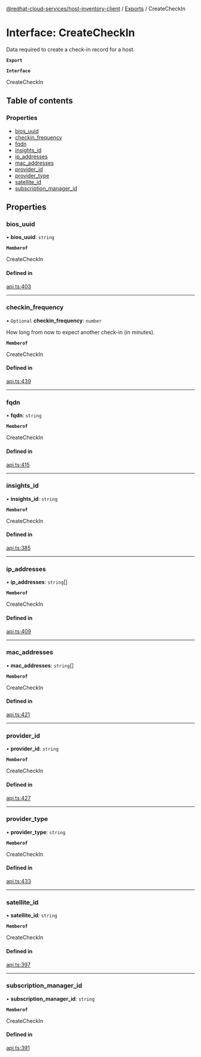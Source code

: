 [@redhat-cloud-services/host-inventory-client](../README.md) / [Exports](../modules.md) / CreateCheckIn

# Interface: CreateCheckIn

Data required to create a check-in record for a host.

**`Export`**

**`Interface`**

CreateCheckIn

## Table of contents

### Properties

- [bios\_uuid](CreateCheckIn.md#bios_uuid)
- [checkin\_frequency](CreateCheckIn.md#checkin_frequency)
- [fqdn](CreateCheckIn.md#fqdn)
- [insights\_id](CreateCheckIn.md#insights_id)
- [ip\_addresses](CreateCheckIn.md#ip_addresses)
- [mac\_addresses](CreateCheckIn.md#mac_addresses)
- [provider\_id](CreateCheckIn.md#provider_id)
- [provider\_type](CreateCheckIn.md#provider_type)
- [satellite\_id](CreateCheckIn.md#satellite_id)
- [subscription\_manager\_id](CreateCheckIn.md#subscription_manager_id)

## Properties

### bios\_uuid

• **bios\_uuid**: `string`

**`Memberof`**

CreateCheckIn

#### Defined in

[api.ts:403](https://github.com/mkholjuraev/javascript-clients/blob/master/packages/host-inventory/api.ts#L403)

___

### checkin\_frequency

• `Optional` **checkin\_frequency**: `number`

How long from now to expect another check-in (in minutes).

**`Memberof`**

CreateCheckIn

#### Defined in

[api.ts:439](https://github.com/mkholjuraev/javascript-clients/blob/master/packages/host-inventory/api.ts#L439)

___

### fqdn

• **fqdn**: `string`

**`Memberof`**

CreateCheckIn

#### Defined in

[api.ts:415](https://github.com/mkholjuraev/javascript-clients/blob/master/packages/host-inventory/api.ts#L415)

___

### insights\_id

• **insights\_id**: `string`

**`Memberof`**

CreateCheckIn

#### Defined in

[api.ts:385](https://github.com/mkholjuraev/javascript-clients/blob/master/packages/host-inventory/api.ts#L385)

___

### ip\_addresses

• **ip\_addresses**: `string`[]

**`Memberof`**

CreateCheckIn

#### Defined in

[api.ts:409](https://github.com/mkholjuraev/javascript-clients/blob/master/packages/host-inventory/api.ts#L409)

___

### mac\_addresses

• **mac\_addresses**: `string`[]

**`Memberof`**

CreateCheckIn

#### Defined in

[api.ts:421](https://github.com/mkholjuraev/javascript-clients/blob/master/packages/host-inventory/api.ts#L421)

___

### provider\_id

• **provider\_id**: `string`

**`Memberof`**

CreateCheckIn

#### Defined in

[api.ts:427](https://github.com/mkholjuraev/javascript-clients/blob/master/packages/host-inventory/api.ts#L427)

___

### provider\_type

• **provider\_type**: `string`

**`Memberof`**

CreateCheckIn

#### Defined in

[api.ts:433](https://github.com/mkholjuraev/javascript-clients/blob/master/packages/host-inventory/api.ts#L433)

___

### satellite\_id

• **satellite\_id**: `string`

**`Memberof`**

CreateCheckIn

#### Defined in

[api.ts:397](https://github.com/mkholjuraev/javascript-clients/blob/master/packages/host-inventory/api.ts#L397)

___

### subscription\_manager\_id

• **subscription\_manager\_id**: `string`

**`Memberof`**

CreateCheckIn

#### Defined in

[api.ts:391](https://github.com/mkholjuraev/javascript-clients/blob/master/packages/host-inventory/api.ts#L391)
